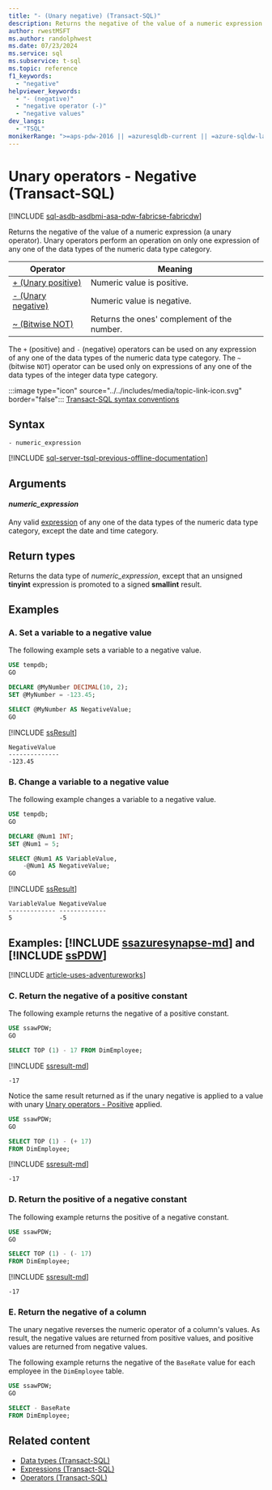 ```yaml
---
title: "- (Unary negative) (Transact-SQL)"
description: Returns the negative of the value of a numeric expression (a unary operator).
author: rwestMSFT
ms.author: randolphwest
ms.date: 07/23/2024
ms.service: sql
ms.subservice: t-sql
ms.topic: reference
f1_keywords:
  - "negative"
helpviewer_keywords:
  - "- (negative)"
  - "negative operator (-)"
  - "negative values"
dev_langs:
  - "TSQL"
monikerRange: ">=aps-pdw-2016 || =azuresqldb-current || =azure-sqldw-latest || >=sql-server-2016 || >=sql-server-linux-2017 || =azuresqldb-mi-current || =fabric"
---
```

# Unary operators - Negative (Transact-SQL)

[!INCLUDE [sql-asdb-asdbmi-asa-pdw-fabricse-fabricdw](../../includes/applies-to-version/sql-asdb-asdbmi-asa-pdw-fabricse-fabricdw.md)]

Returns the negative of the value of a numeric expression (a unary operator). Unary operators perform an operation on only one expression of any one of the data types of the numeric data type category.

| Operator | Meaning |
| --- | --- |
| [+ (Unary positive)](unary-operators-positive.md) | Numeric value is positive. |
| [- (Unary negative)](unary-operators-negative.md) | Numeric value is negative. |
| [~ (Bitwise NOT)](bitwise-not-transact-sql.md) | Returns the ones' complement of the number. |

The `+` (positive) and `-` (negative) operators can be used on any expression of any one of the data types of the numeric data type category. The `~` (bitwise `NOT`) operator can be used only on expressions of any one of the data types of the integer data type category.

:::image type="icon" source="../../includes/media/topic-link-icon.svg" border="false"::: [Transact-SQL syntax conventions](../../t-sql/language-elements/transact-sql-syntax-conventions-transact-sql.md)

## Syntax

```syntaxsql
- numeric_expression
```

[!INCLUDE [sql-server-tsql-previous-offline-documentation](../../includes/sql-server-tsql-previous-offline-documentation.md)]

## Arguments

#### *numeric_expression*

Any valid [expression](expressions-transact-sql.md) of any one of the data types of the numeric data type category, except the date and time category.

## Return types

Returns the data type of *numeric_expression*, except that an unsigned **tinyint** expression is promoted to a signed **smallint** result.

## Examples

### A. Set a variable to a negative value

The following example sets a variable to a negative value.

```sql
USE tempdb;
GO

DECLARE @MyNumber DECIMAL(10, 2);
SET @MyNumber = -123.45;

SELECT @MyNumber AS NegativeValue;
GO
```

[!INCLUDE [ssResult](../../includes/ssresult-md.md)]

```output
NegativeValue
--------------
-123.45
```

### B. Change a variable to a negative value

The following example changes a variable to a negative value.

```sql
USE tempdb;
GO

DECLARE @Num1 INT;
SET @Num1 = 5;

SELECT @Num1 AS VariableValue,
    -@Num1 AS NegativeValue;
GO
```

[!INCLUDE [ssResult](../../includes/ssresult-md.md)]

```output
VariableValue NegativeValue
------------- -------------
5             -5
```

## Examples: [!INCLUDE [ssazuresynapse-md](../../includes/ssazuresynapse-md.md)] and [!INCLUDE [ssPDW](../../includes/sspdw-md.md)]

[!INCLUDE [article-uses-adventureworks](../../includes/article-uses-adventureworks.md)]

### C. Return the negative of a positive constant

The following example returns the negative of a positive constant.

```sql
USE ssawPDW;
GO

SELECT TOP (1) - 17 FROM DimEmployee;
```

[!INCLUDE [ssresult-md](../../includes/ssresult-md.md)]

```output
-17
```

  Notice the same result returned as if the unary negative is applied to a value with unary [Unary operators - Positive](unary-operators-positive.md) applied.

```sql
USE ssawPDW;
GO

SELECT TOP (1) - (+ 17)
FROM DimEmployee;
```

[!INCLUDE [ssresult-md](../../includes/ssresult-md.md)]

```output
-17
```

### D. Return the positive of a negative constant

The following example returns the positive of a negative constant.

```sql
USE ssawPDW;
GO

SELECT TOP (1) - (- 17)
FROM DimEmployee;
```

[!INCLUDE [ssresult-md](../../includes/ssresult-md.md)]

```output
-17
```

### E. Return the negative of a column

The unary negative reverses the numeric operator of a column's values. As result, the negative values are returned from positive values, and positive values are returned from negative values.

The following example returns the negative of the `BaseRate` value for each employee in the `DimEmployee` table.

```sql
USE ssawPDW;
GO

SELECT - BaseRate
FROM DimEmployee;
```

## Related content

- [Data types (Transact-SQL)](../data-types/data-types-transact-sql.md)
- [Expressions (Transact-SQL)](expressions-transact-sql.md)
- [Operators (Transact-SQL)](operators-transact-sql.md)
